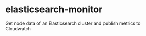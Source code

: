 # elasticsearch-monitor
Get node data of an Elasticsearch cluster and publish metrics to Cloudwatch
